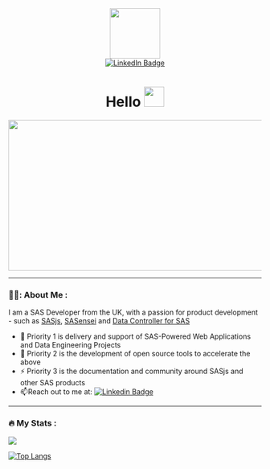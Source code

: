 <div id="header" align="center">
  <img src="https://raw.githubusercontent.com/sasjs/vscode-extension/main/assets/images/running-man-dark.gif" width="100"/>
  <div id="badges">
    <a href="https://www.linkedin.com/in/allanbowe/">
      <img src="https://img.shields.io/badge/LinkedIn-blue?style=for-the-badge&logo=linkedin&logoColor=white" alt="LinkedIn Badge"/>
    </a>
  </div>
  <img src="https://komarev.com/ghpvc/?username=allanbowe&style=flat-square&color=blue" alt=""/>
  <h1 align="center">Hello <img src="https://media.giphy.com/media/hvRJCLFzcasrR4ia7z/giphy.gif" width="40"></h1>
  <div align="center">
    <img src="https://media.giphy.com/media/dWesBcTLavkZuG35MI/giphy.gif" width="600" height="300"/>
  </div>
</div>

---

### 👨‍💻: About Me :
I am a SAS Developer from the UK, with a passion for product development - such as [SASjs](https://github.com/sasjs), [SASensei](https://sasensei.com) and [Data Controller for SAS](https://datacontroller.io)
- :telescope: Priority 1 is delivery and support of SAS-Powered Web Applications and Data Engineering Projects 
- :seedling: Priority 2 is the development of open source tools to accelerate the above
- :zap: Priority 3 is the documentation and community around SASjs and other SAS products
- :mailbox:Reach out to me at: [![Linkedin Badge](https://img.shields.io/badge/LinkedIn-blue?style=flat&logo=Linkedin&logoColor=white)](https://www.linkedin.com/in/allanbowe/)

---

### :fire: My Stats :
<img src="https://github-readme-stats.vercel.app/api?username=allanbowe&count_private=true&theme=radical&show_icons=true&hide=stars" />

[![Top Langs](https://github-readme-stats.vercel.app/api/top-langs/?username=allanbowe&theme=radical)](https://github.com/anuraghazra/github-readme-stats)
